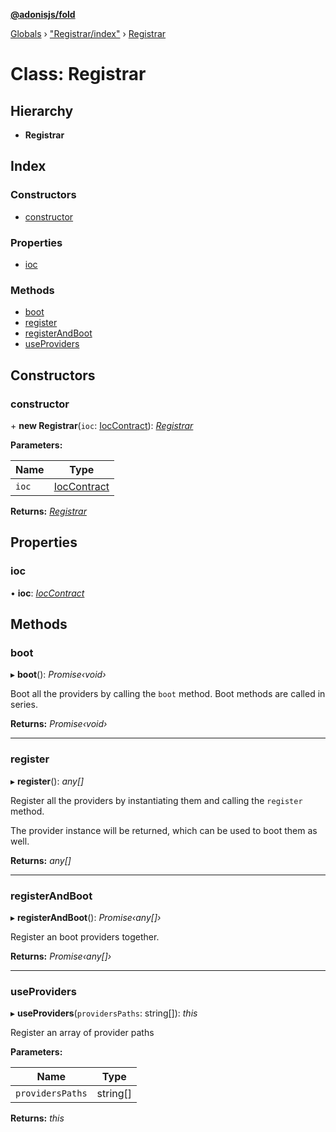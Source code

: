 **[@adonisjs/fold](../README.md)**

[Globals](../README.md) › [&quot;Registrar/index&quot;](../modules/_registrar_index_.md) › [Registrar](_registrar_index_.registrar.md)

# Class: Registrar

## Hierarchy

* **Registrar**

## Index

### Constructors

* [constructor](_registrar_index_.registrar.md#constructor)

### Properties

* [ioc](_registrar_index_.registrar.md#ioc)

### Methods

* [boot](_registrar_index_.registrar.md#boot)
* [register](_registrar_index_.registrar.md#register)
* [registerAndBoot](_registrar_index_.registrar.md#registerandboot)
* [useProviders](_registrar_index_.registrar.md#useproviders)

## Constructors

###  constructor

\+ **new Registrar**(`ioc`: [IocContract](../interfaces/_contracts_index_.ioccontract.md)): *[Registrar](_registrar_index_.registrar.md)*

**Parameters:**

Name | Type |
------ | ------ |
`ioc` | [IocContract](../interfaces/_contracts_index_.ioccontract.md) |

**Returns:** *[Registrar](_registrar_index_.registrar.md)*

## Properties

###  ioc

• **ioc**: *[IocContract](../interfaces/_contracts_index_.ioccontract.md)*

## Methods

###  boot

▸ **boot**(): *Promise‹void›*

Boot all the providers by calling the `boot` method.
Boot methods are called in series.

**Returns:** *Promise‹void›*

___

###  register

▸ **register**(): *any[]*

Register all the providers by instantiating them and
calling the `register` method.

The provider instance will be returned, which can be used
to boot them as well.

**Returns:** *any[]*

___

###  registerAndBoot

▸ **registerAndBoot**(): *Promise‹any[]›*

Register an boot providers together.

**Returns:** *Promise‹any[]›*

___

###  useProviders

▸ **useProviders**(`providersPaths`: string[]): *this*

Register an array of provider paths

**Parameters:**

Name | Type |
------ | ------ |
`providersPaths` | string[] |

**Returns:** *this*